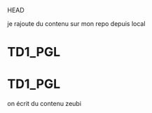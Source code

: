HEAD

je 
rajoute
du contenu 
sur mon repo 
depuis  local
# TD1_PGL
# TD1_PGL
on 
écrit 
du 
contenu 
zeubi

